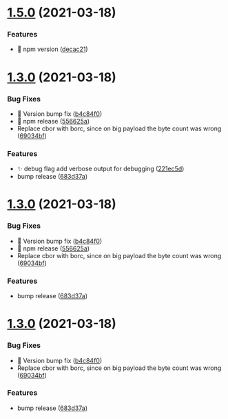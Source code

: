 # [1.5.0](https://github.com/dyne/sawroom-client/compare/v1.4.0...v1.5.0) (2021-03-18)


### Features

* 🔖  npm version ([decac21](https://github.com/dyne/sawroom-client/commit/decac21e4ee679019f01f2c6af4c6e1d8d3469c1))

# [1.3.0](https://github.com/dyne/sawroom-client/compare/v1.2.1...v1.3.0) (2021-03-18)


### Bug Fixes

* 🐛  Version bump fix ([b4c84f0](https://github.com/dyne/sawroom-client/commit/b4c84f095e3fae161b970d07087309f3b29d59e8))
* 🔖  npm release ([556625a](https://github.com/dyne/sawroom-client/commit/556625ab0d62c77b9f571e8c407181460ae9d623))
* Replace cbor with borc, since on big payload the byte count was wrong ([69034bf](https://github.com/dyne/sawroom-client/commit/69034bf68caad6c43ca9304592b5354293813b24))


### Features

* ✨  debug flag add verbose output for debugging ([221ec5d](https://github.com/dyne/sawroom-client/commit/221ec5d554e9f431578013ceb05f8b5cb73ecd99))
* bump release ([683d37a](https://github.com/dyne/sawroom-client/commit/683d37a2e49026e85279dce2bc8d570a3887fca8))

# [1.3.0](https://github.com/dyne/sawroom-client/compare/v1.2.1...v1.3.0) (2021-03-18)


### Bug Fixes

* 🐛  Version bump fix ([b4c84f0](https://github.com/dyne/sawroom-client/commit/b4c84f095e3fae161b970d07087309f3b29d59e8))
* 🔖  npm release ([556625a](https://github.com/dyne/sawroom-client/commit/556625ab0d62c77b9f571e8c407181460ae9d623))
* Replace cbor with borc, since on big payload the byte count was wrong ([69034bf](https://github.com/dyne/sawroom-client/commit/69034bf68caad6c43ca9304592b5354293813b24))


### Features

* bump release ([683d37a](https://github.com/dyne/sawroom-client/commit/683d37a2e49026e85279dce2bc8d570a3887fca8))

# [1.3.0](https://github.com/dyne/sawroom-client/compare/v1.2.1...v1.3.0) (2021-03-18)


### Bug Fixes

* 🐛  Version bump fix ([b4c84f0](https://github.com/dyne/sawroom-client/commit/b4c84f095e3fae161b970d07087309f3b29d59e8))
* Replace cbor with borc, since on big payload the byte count was wrong ([69034bf](https://github.com/dyne/sawroom-client/commit/69034bf68caad6c43ca9304592b5354293813b24))


### Features

* bump release ([683d37a](https://github.com/dyne/sawroom-client/commit/683d37a2e49026e85279dce2bc8d570a3887fca8))
